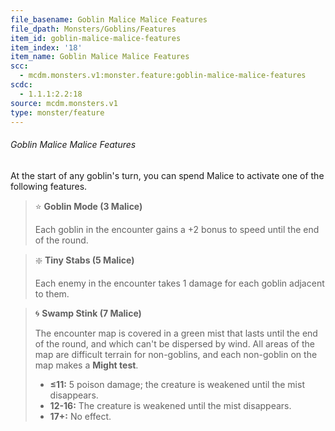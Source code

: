 ```yaml
---
file_basename: Goblin Malice Malice Features
file_dpath: Monsters/Goblins/Features
item_id: goblin-malice-malice-features
item_index: '18'
item_name: Goblin Malice Malice Features
scc:
  - mcdm.monsters.v1:monster.feature:goblin-malice-malice-features
scdc:
  - 1.1.1:2.2:18
source: mcdm.monsters.v1
type: monster/feature
---
```


###### Goblin Malice Malice Features

At the start of any goblin's turn, you can spend Malice to activate one of the following features.

<!-- -->
> ⭐️ **Goblin Mode (3 Malice)**
>
> Each goblin in the encounter gains a +2 bonus to speed until the end of the round.

<!-- -->
> ❇️ **Tiny Stabs (5 Malice)**
>
> Each enemy in the encounter takes 1 damage for each goblin adjacent to them.

<!-- -->
> 🌀 **Swamp Stink (7 Malice)**
>
> The encounter map is covered in a green mist that lasts until the end of the round, and which can't be dispersed by wind. All areas of the map are difficult terrain for non-goblins, and each non-goblin on the map makes a **Might test**.
>
> - **≤11:** 5 poison damage; the creature is weakened until the mist disappears.
> - **12-16:** The creature is weakened until the mist disappears.
> - **17+:** No effect.

